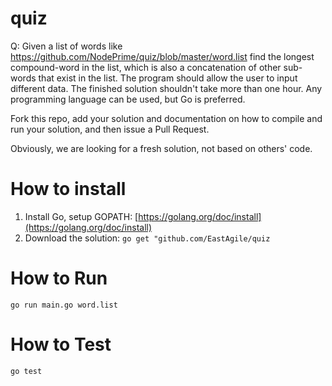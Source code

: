 # quiz


Q: Given a list of words like https://github.com/NodePrime/quiz/blob/master/word.list find the longest compound-word in the list, which is also a concatenation of other sub-words that exist in the list. The program should allow the user to input different data. The finished solution shouldn't take more than one hour. Any programming language can be used, but Go is preferred.


Fork this repo, add your solution and documentation on how to compile and run your solution, and then issue a Pull Request. 

Obviously, we are looking for a fresh solution, not based on others' code.

# How to install
1. Install Go, setup GOPATH: [https://golang.org/doc/install](https://golang.org/doc/install) 
2.  Download the solution: `go get "github.com/EastAgile/quiz`

# How to Run
`
go run main.go word.list
`
# How to Test
`
go test
`
